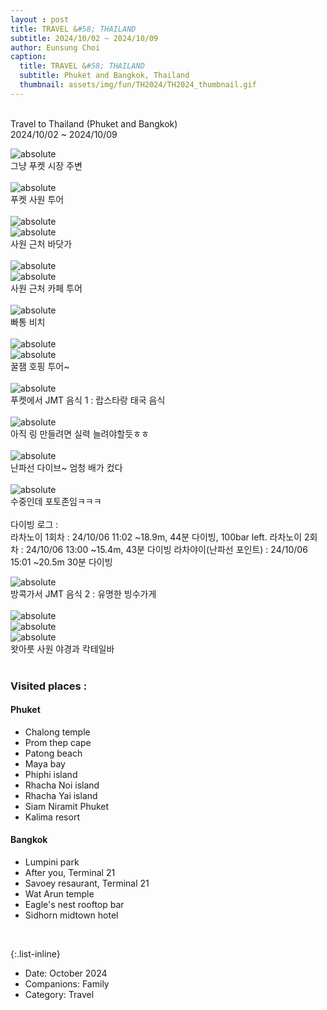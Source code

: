 ```yaml
--- 
layout : post
title: TRAVEL &#58; THAILAND
subtitle: 2024/10/02 ~ 2024/10/09
author: Eunsung Choi
caption:
  title: TRAVEL &#58; THAILAND
  subtitle: Phuket and Bangkok, Thailand
  thumbnail: assets/img/fun/TH2024/TH2024_thumbnail.gif
---
```

<br><be>
Travel to Thailand (Phuket and Bangkok) <br>
2024/10/02 ~ 2024/10/09 <br>


<img data-action="zoom" class="img-fluid d-block mx-auto" src= "/assets/img/fun/TH2024/TH2024_1.jpg" alt='absolute' > <br>
그냥 푸켓 시장 주변 <br> <br>
<img data-action="zoom" class="img-fluid d-block mx-auto" src= "/assets/img/fun/TH2024/TH2024_2.jpg" alt='absolute' > <br>
푸켓 사원 투어 <br> <br>
<img data-action="zoom" class="img-fluid d-block mx-auto" src= "/assets/img/fun/TH2024/TH2024_3.jpg" alt='absolute' > <br>
<img data-action="zoom" class="img-fluid d-block mx-auto" src= "/assets/img/fun/TH2024/TH2024_4.jpg" alt='absolute' > <br>
사원 근처 바닷가 <br> <br>
<img data-action="zoom" class="img-fluid d-block mx-auto" src= "/assets/img/fun/TH2024/TH2024_5.jpg" alt='absolute' > <br>
<img data-action="zoom" class="img-fluid d-block mx-auto" src= "/assets/img/fun/TH2024/TH2024_6.jpg" alt='absolute' > <br>
사원 근처 카페 투어 <br> <br>
<img data-action="zoom" class="img-fluid d-block mx-auto" src= "/assets/img/fun/TH2024/TH2024_7.jpg" alt='absolute' > <br>
빠통 비치 <br> <br>
<img data-action="zoom" class="img-fluid d-block mx-auto" src= "/assets/img/fun/TH2024/TH2024_8.jpg" alt='absolute' > <br>
<img data-action="zoom" class="img-fluid d-block mx-auto" src= "/assets/img/fun/TH2024/TH2024_9.jpg" alt='absolute' > <br>
꿀잼 호핑 투어~ <br> <br>
<img data-action="zoom" class="img-fluid d-block mx-auto" src= "/assets/img/fun/TH2024/TH2024_10.jpg" alt='absolute' > <br>
푸켓에서 JMT 음식 1 : 랍스타랑 태국 음식<br> <br>
<img data-action="zoom" class="img-fluid d-block mx-auto" src= "/assets/img/fun/TH2024/TH2024_gif1.gif" alt='absolute' > <br>
아직 링 만들려면 실력 늘려야할듯ㅎㅎ <br> <br>
<img data-action="zoom" class="img-fluid d-block mx-auto" src= "/assets/img/fun/TH2024/TH2024_gif3.gif" alt='absolute' > <br>
난파선 다이브~ 엄청 배가 컸다 <br> <br>
<img data-action="zoom" class="img-fluid d-block mx-auto" src= "/assets/img/fun/TH2024/TH2024_gif4.gif" alt='absolute' > <br>
수중인데 포토존임ㅋㅋㅋ <br> <br>
다이빙 로그 : <br>
라차노이 1회차  : 24/10/06 11:02 ~18.9m, 44분 다이빙, 100bar left.
라차노이 2회차 : 24/10/06 13:00 ~15.4m, 43분 다이빙
라차야이(난파선 포인트) : 24/10/06 15:01 ~20.5m 30분 다이빙

<img data-action="zoom" class="img-fluid d-block mx-auto" src= "/assets/img/fun/TH2024/TH2024_11.jpg" alt='absolute' > <br>
방콕가서 JMT 음식 2 : 유명한 빙수가게 <br> <br>
<img data-action="zoom" class="img-fluid d-block mx-auto" src= "/assets/img/fun/TH2024/TH2024_12.jpg" alt='absolute' > <br>
<img data-action="zoom" class="img-fluid d-block mx-auto" src= "/assets/img/fun/TH2024/TH2024_13.jpg" alt='absolute' > <br>
<img data-action="zoom" class="img-fluid d-block mx-auto" src= "/assets/img/fun/TH2024/TH2024_14.jpg" alt='absolute' > <br>
왓아룻 사원 야경과 칵테일바 <br> <br>


### Visited places : <br>
#### Phuket
- Chalong temple
- Prom thep cape
- Patong beach
- Maya bay
- Phiphi island
- Rhacha Noi island
- Rhacha Yai island
- Siam Niramit Phuket
- Kalima resort

#### Bangkok
- Lumpini park
- After you, Terminal 21
- Savoey resaurant, Terminal 21
- Wat Arun temple
- Eagle's nest rooftop bar
- Sidhorn midtown hotel

<br>


{:.list-inline}
- Date: October 2024
- Companions: Family
- Category: Travel
